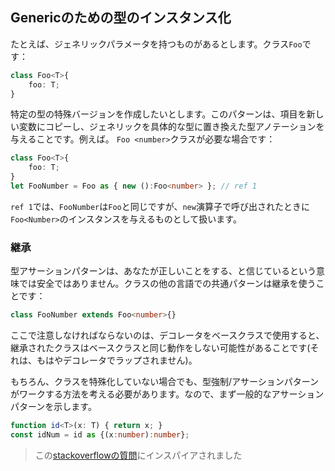 ## Genericのための型のインスタンス化

たとえば、ジェネリックパラメータを持つものがあるとします。クラス`Foo`です：

```ts
class Foo<T>{
	foo: T;
}
```

特定の型の特殊バージョンを作成したいとします。このパターンは、項目を新しい変数にコピーし、ジェネリックを具体的な型に置き換えた型アノテーションを与えることです。例えば。 `Foo <number>`クラスが必要な場合です：

```ts
class Foo<T>{
	foo: T;
}
let FooNumber = Foo as { new ():Foo<number> }; // ref 1
```
`ref 1`では、`FooNumber`は`Foo`と同じですが、`new`演算子で呼び出されたときに `Foo<Number>`のインスタンスを与えるものとして扱います。

### 継承
型アサーションパターンは、あなたが正しいことをする、と信じているという意味では安全ではありません。クラスの他の言語での共通パターンは継承を使うことです：

```ts
class FooNumber extends Foo<number>{}
```

ここで注意しなければならないのは、デコレータをベースクラスで使用すると、継承されたクラスはベースクラスと同じ動作をしない可能性があることです(それは、もはやデコレータでラップされません)。

もちろん、クラスを特殊化していない場合でも、型強制/アサーションパターンがワークする方法を考える必要があります。なので、まず一般的なアサーションパターンを示します。

```ts
function id<T>(x: T) { return x; }
const idNum = id as {(x:number):number};
```

> この[stackoverflowの質問](http://stackoverflow.com/a/34864705/390330)にインスパイアされました
